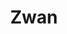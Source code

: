 ---
title: "Zwan"
summary: "Zwan was an American alternative rock supergroup that was formed by and , lead singer and guitarist, and the drummer of the Smashing Pumpkins respectively, after they disbanded in December 2000. Other members included bassist , of A Perfect Circle, and guitarists and of various prior bands and projects. The band released only one album, Mary Star of the Sea, in 2003, before breaking up acrimoniously that same year during their world tour to promote the album. Following the disbanding, Corgan released a solo album, TheFutureEmbrace before reforming the Smashing Pumpkins in 2005, with Chamberlin in 2006. Despite allusions to multiple albums' worth of material written by band members, no further material has surfaced beyond their only studio album, and none of the material has ever been revisited in performances by any of the members outside of a brief 2017 tour by Corgan."
image: "zwan.jpg"
apple_music_artist_url: "None"
---